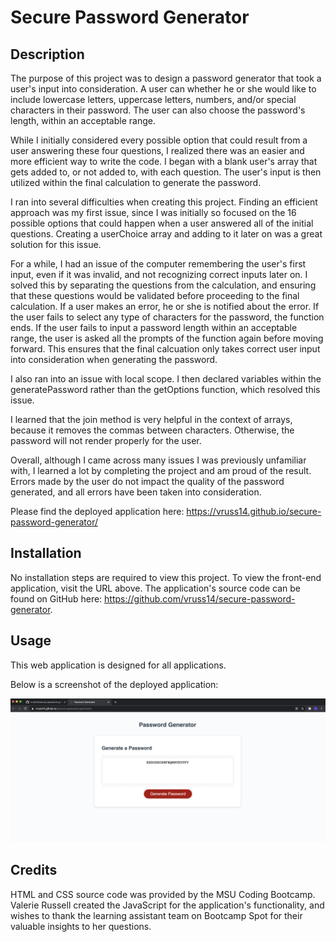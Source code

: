 # Secure Password Generator

## Description

The purpose of this project was to design a password generator that took a user's input into consideration. A user can whether he or she would like to include lowercase letters, uppercase letters, numbers, and/or special characters in their password. The user can also choose the password's length, within an acceptable range.

While I initially considered every possible option that could result from a user answering these four questions, I realized there was an easier and more efficient way to write the code. I began with a blank user's array that gets added to, or not added to, with each question. The user's input is then utilized within the final calculation to generate the password.

I ran into several difficulties when creating this project. Finding an efficient approach was my first issue, since I was initially so focused on the 16 possible options that could happen when a user answered all of the initial questions. Creating a userChoice array and adding to it later on was a great solution for this issue.

For a while, I had an issue of the computer remembering the user's first input, even if it was invalid, and not recognizing correct inputs later on. I solved this by separating the questions from the calculation, and ensuring that these questions would be validated before proceeding to the final calculation. If a user makes an error, he or she is notified about the error. If the user fails to select any type of characters for the password, the function ends. If the user fails to input a password length within an acceptable range, the user is asked all the prompts of the function again before moving forward. This ensures that the final calcuation only takes correct user input into consideration when generating the password.

I also ran into an issue with local scope. I then declared variables within the generatePassword rather than the getOptions function, which resolved this issue. 

I learned that the join method is very helpful in the context of arrays, because it removes the commas between characters. Otherwise, the password will not render properly for the user. 

Overall, although I came across many issues I was previously unfamiliar with, I learned a lot by completing the project and am proud of the result. Errors made by the user do not impact the quality of the password generated, and all errors have been taken into consideration.

Please find the deployed application here: https://vruss14.github.io/secure-password-generator/

## Installation

No installation steps are required to view this project. To view the front-end application, visit the URL above. The application's source code can be found on GitHub here: https://github.com/vruss14/secure-password-generator.

## Usage

This web application is designed for all applications.

Below is a screenshot of the deployed application:

![screenshot of portfolio webpage for desktop](password-generator-screenshot.png)

## Credits

HTML and CSS source code was provided by the MSU Coding Bootcamp. Valerie Russell created the JavaScript for the application's functionality, and wishes to thank the learning assistant team on Bootcamp Spot for their valuable insights to her questions.



